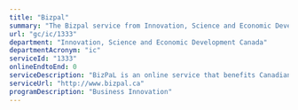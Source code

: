 ```yaml
---
title: "Bizpal"
summary: "The Bizpal service from Innovation, Science and Economic Development Canada is not available end-to-end online, according to the GC Service Inventory."
url: "gc/ic/1333"
department: "Innovation, Science and Economic Development Canada"
departmentAcronym: "ic"
serviceId: "1333"
onlineEndtoEnd: 0
serviceDescription: "BizPaL is an online service that benefits Canadian businesses by helping them identify which permits and licences they require and how to obtain them. Entrepreneurs simply select the business activities they plan to undertake and BizPaL then automatically generates a list of all required permits and licences from all levels of government (federal, provincial, territorial and municipal), along with basic information on each, and links to government sites where the entrepreneur can learn more and, in some cases, apply online. Each jurisdiction researches and inputs the permits and licences for the BizPaL service relevant to their level of government and has the option to either use the BizPaL interface or their own interface for the tool - using the BizPaL API."
serviceUrl: "http://www.bizpal.ca"
programDescription: "Business Innovation"
---
```

